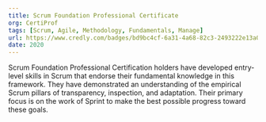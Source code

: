 ```yaml
---
title: Scrum Foundation Professional Certificate
org: CertiProf
tags: [Scrum, Agile, Methodology, Fundamentals, Manage]
url: https://www.credly.com/badges/bd9bc4cf-6a31-4a68-82c3-2493222e13a0
date: 2020
---
```


Scrum Foundation Professional Certification holders have developed entry-level skills in Scrum that endorse their fundamental knowledge in this framework. They have demonstrated an understanding of the empirical Scrum pillars of transparency, inspection, and adaptation. Their primary focus is on the work of Sprint to make the best possible progress toward these goals.
